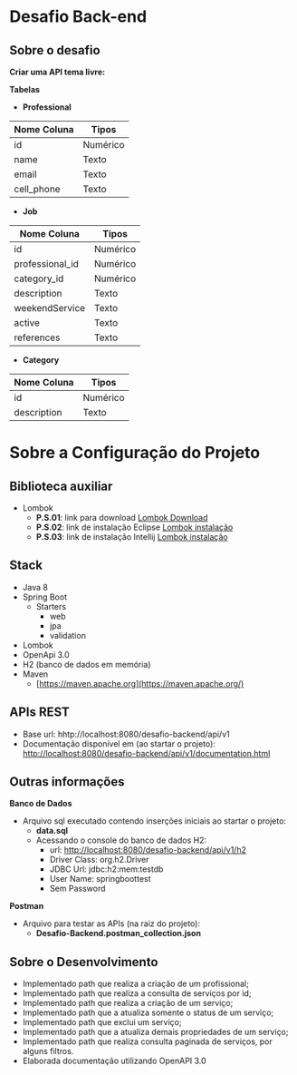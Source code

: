 
# Desafio Back-end

## Sobre o desafio

**Criar uma API tema livre:**

**Tabelas**
- **Professional**

| Nome Coluna | Tipos |
|--|--|
| id | Numérico |
| name | Texto |
| email | Texto |
| cell_phone | Texto |

- **Job**

| Nome Coluna | Tipos |
|--|--|
| id | Numérico |
| professional_id | Numérico |
| category_id | Numérico |
| description | Texto |
| weekendService | Texto | 
| active | Texto |
| references | Texto |

- **Category**

| Nome Coluna | Tipos |
|--|--|
| id | Numérico |
| description | Texto |
# Sobre a Configuração do Projeto

## Biblioteca auxiliar
- Lombok
	- **P.S.01**: link para download [Lombok Download](https://projectlombok.org/download)
	- **P.S.02**: link de instalação Eclipse [Lombok instalação](https://projectlombok.org/setup/eclipse)
	- **P.S.03**: link de instalação Intellij [Lombok instalação](https://projectlombok.org/setup/intellij)

## Stack

- Java 8
- Spring Boot
	- Starters
		- web
		- jpa
		- validation
- Lombok
- OpenApi 3.0
-   H2 (banco de dados em memória)
-   Maven
	- [https://maven.apache.org](https://maven.apache.org/)

## APIs REST
- Base url: hhtp://localhost:8080/desafio-backend/api/v1
- Documentação disponível em (ao startar o projeto): [http://localhost:8080/desafio-backend/api/v1/documentation.html](http://localhost:8080/desafio-backend/api/v1/documentation.html)

## Outras informações
**Banco de Dados**
- Arquivo sql executado contendo inserções iniciais ao startar o projeto: 
	- **data.sql**
	- Acessando o console do banco de dados H2:
		- url: [http://localhost:8080/desafio-backend/api/v1/h2](http://localhost:8080/desafio-backend/api/v1/h2)
		- Driver Class: org.h2.Driver
		- JDBC Url: jdbc:h2:mem:testdb
		- User Name: springboottest
		- Sem Password
		
**Postman**
- Arquivo para testar as APIs (na raiz do projeto):
	- **Desafio-Backend.postman_collection.json**

## Sobre o Desenvolvimento

- Implementado path que realiza a criação de um profissional;
- Implementado path que realiza a consulta de serviços por id;
- Implementado path que realiza a criação de um serviço;
- Implementado path que a atualiza somente o status de um serviço;
- Implementado path que exclui um serviço;
- Implementado path que a atualiza demais propriedades de um serviço;
- Implementado path que realiza consulta paginada de serviços, por alguns filtros.
- Elaborada documentação utilizando OpenAPI 3.0


